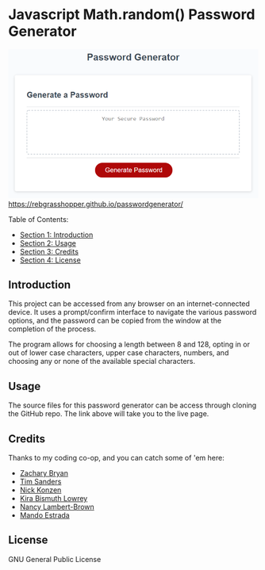 # Javascript Math.random() Password Generator #

![screenshot of password generator](./Assets/03-javascript-homework-demo.png)
https://rebgrasshopper.github.io/passwordgenerator/

Table of Contents:

- [Section 1: Introduction](#introduction)
- [Section 2: Usage](#usage)
- [Section 3: Credits](#credits)
- [Section 4: License](#license)

## Introduction ##

This project can be accessed from any browser on an internet-connected device. It uses a prompt/confirm interface to navigate the various password options, and the password can be copied from the window at the completion of the process.

The program allows for choosing a length between 8 and 128, opting in or out of lower case characters, upper case characters, numbers, and choosing any or none of the available special characters.

## Usage ##

The source files for this password generator can be access through cloning the GitHub repo. The link above will take you to the live page.

## Credits ##

Thanks to my coding co-op, and you can catch some of 'em here:

- [Zachary Bryan](https://github.com/zacharybryan)
- [Tim Sanders](https://github.com/tbsanders5)
- [Nick Konzen](https://github.com/NTKonzen)
- [Kira Bismuth Lowrey](https://github.com/KILowrey)
- [Nancy Lambert-Brown](https://github.com/n-lambert)
- [Mando Estrada](https://github.com/Mando619)

## License ##

GNU General Public License